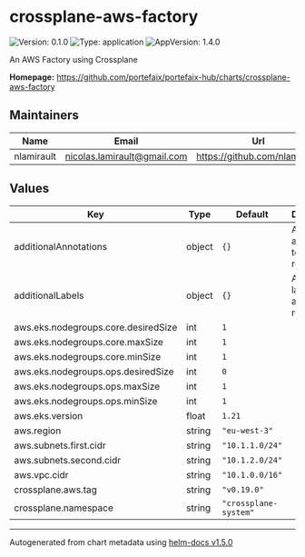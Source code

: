 # crossplane-aws-factory

![Version: 0.1.0](https://img.shields.io/badge/Version-0.1.0-informational?style=flat-square) ![Type: application](https://img.shields.io/badge/Type-application-informational?style=flat-square) ![AppVersion: 1.4.0](https://img.shields.io/badge/AppVersion-1.4.0-informational?style=flat-square)

An AWS Factory using Crossplane

**Homepage:** <https://github.com/portefaix/portefaix-hub/charts/crossplane-aws-factory>

## Maintainers

| Name | Email | Url |
| ---- | ------ | --- |
| nlamirault | nicolas.lamirault@gmail.com | https://github.com/nlamirault |

## Values

| Key | Type | Default | Description |
|-----|------|---------|-------------|
| additionalAnnotations | object | `{}` | Additional annotations to add to all resources |
| additionalLabels | object | `{}` | Additional labels to add to all resources |
| aws.eks.nodegroups.core.desiredSize | int | `1` |  |
| aws.eks.nodegroups.core.maxSize | int | `1` |  |
| aws.eks.nodegroups.core.minSize | int | `1` |  |
| aws.eks.nodegroups.ops.desiredSize | int | `0` |  |
| aws.eks.nodegroups.ops.maxSize | int | `1` |  |
| aws.eks.nodegroups.ops.minSize | int | `1` |  |
| aws.eks.version | float | `1.21` |  |
| aws.region | string | `"eu-west-3"` |  |
| aws.subnets.first.cidr | string | `"10.1.1.0/24"` |  |
| aws.subnets.second.cidr | string | `"10.1.2.0/24"` |  |
| aws.vpc.cidr | string | `"10.1.0.0/16"` |  |
| crossplane.aws.tag | string | `"v0.19.0"` |  |
| crossplane.namespace | string | `"crossplane-system"` |  |

----------------------------------------------
Autogenerated from chart metadata using [helm-docs v1.5.0](https://github.com/norwoodj/helm-docs/releases/v1.5.0)
